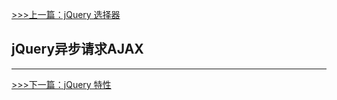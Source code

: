 [>>>上一篇：jQuery 选择器](../../lib/JavaScript/jQuery选择器.md)

## jQuery异步请求AJAX
---


[>>>下一篇：jQuery 特性](../../lib/JavaScript/jQuery特性.md)
